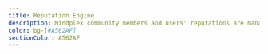 ```yaml
---
title: Reputation Engine
description: Mindplex community members and users' reputations are managed by the main engine.
color: bg-[#A562AF]
sectionColor: A562AF
---
```



